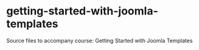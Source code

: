 # getting-started-with-joomla-templates
Source files to accompany course: Getting Started with Joomla Templates
